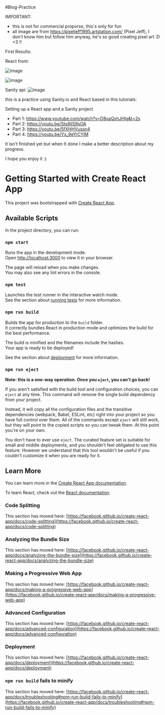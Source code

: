 #Blog-Practice

IMPORTANT: 
- this is not for commercial proporse, this's only for fun
- all image are from https://pixeljeff1995.artstation.com/ (Pixel Jeff), I don't know him but follow him anyway, he's so good creating pixel art :D <3 !!

First Results: 

React front:

![image](https://user-images.githubusercontent.com/39066351/148985710-e33a8569-bb6a-4c1b-b6d8-cd2a8d59bee2.png)

![image](https://user-images.githubusercontent.com/39066351/148985776-7cb98800-4943-4fd6-a7a9-b2d719f46a92.png)

Sanity api:
![image](https://user-images.githubusercontent.com/39066351/148986534-3f4af62a-904c-4d8f-9f55-3f11532d04be.png)


this is a practice using Sanity.io and React based in this tutorials:

Setting up a React app and a Sanity project
- Part 1: https://www.youtube.com/watch?v=D8xaQxhJHlg&t=2s
- Part 2: https://youtu.be/Sts8iIS9sOA
- Part 3: https://youtu.be/5fXHHVussn4
- Part 4: https://youtu.be/Yx_9eYrCYiM

It isn't finished yet but when It done I make a better description about my progress.

I hope you enjoy it :)

# Getting Started with Create React App

This project was bootstrapped with [Create React App](https://github.com/facebook/create-react-app).

## Available Scripts

In the project directory, you can run:

### `npm start`

Runs the app in the development mode.\
Open [http://localhost:3000](http://localhost:3000) to view it in your browser.

The page will reload when you make changes.\
You may also see any lint errors in the console.

### `npm test`

Launches the test runner in the interactive watch mode.\
See the section about [running tests](https://facebook.github.io/create-react-app/docs/running-tests) for more information.

### `npm run build`

Builds the app for production to the `build` folder.\
It correctly bundles React in production mode and optimizes the build for the best performance.

The build is minified and the filenames include the hashes.\
Your app is ready to be deployed!

See the section about [deployment](https://facebook.github.io/create-react-app/docs/deployment) for more information.

### `npm run eject`

**Note: this is a one-way operation. Once you `eject`, you can't go back!**

If you aren't satisfied with the build tool and configuration choices, you can `eject` at any time. This command will remove the single build dependency from your project.

Instead, it will copy all the configuration files and the transitive dependencies (webpack, Babel, ESLint, etc) right into your project so you have full control over them. All of the commands except `eject` will still work, but they will point to the copied scripts so you can tweak them. At this point you're on your own.

You don't have to ever use `eject`. The curated feature set is suitable for small and middle deployments, and you shouldn't feel obligated to use this feature. However we understand that this tool wouldn't be useful if you couldn't customize it when you are ready for it.

## Learn More

You can learn more in the [Create React App documentation](https://facebook.github.io/create-react-app/docs/getting-started).

To learn React, check out the [React documentation](https://reactjs.org/).

### Code Splitting

This section has moved here: [https://facebook.github.io/create-react-app/docs/code-splitting](https://facebook.github.io/create-react-app/docs/code-splitting)

### Analyzing the Bundle Size

This section has moved here: [https://facebook.github.io/create-react-app/docs/analyzing-the-bundle-size](https://facebook.github.io/create-react-app/docs/analyzing-the-bundle-size)

### Making a Progressive Web App

This section has moved here: [https://facebook.github.io/create-react-app/docs/making-a-progressive-web-app](https://facebook.github.io/create-react-app/docs/making-a-progressive-web-app)

### Advanced Configuration

This section has moved here: [https://facebook.github.io/create-react-app/docs/advanced-configuration](https://facebook.github.io/create-react-app/docs/advanced-configuration)

### Deployment

This section has moved here: [https://facebook.github.io/create-react-app/docs/deployment](https://facebook.github.io/create-react-app/docs/deployment)

### `npm run build` fails to minify

This section has moved here: [https://facebook.github.io/create-react-app/docs/troubleshooting#npm-run-build-fails-to-minify](https://facebook.github.io/create-react-app/docs/troubleshooting#npm-run-build-fails-to-minify)
